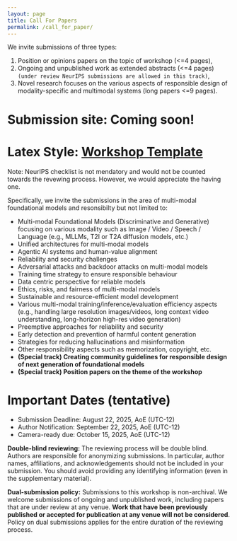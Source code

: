 ```yaml
---
layout: page
title: Call For Papers
permalink: /call_for_paper/
---
```


We invite submissions of three types: 
1. Position or opinions papers on the topic of workshop (<=4 pages),
2. Ongoing and unpublished work as extended abstracts (<=4 pages) `(under review NeurIPS submissions are allowed in this track)`,
3. Novel research focuses on the various aspects of responsible design of modality-specific and multimodal systems (long papers <=9 pages).


# Submission site: Coming soon!
# Latex Style: <a href="../assets/NeurIPS_Workshop_RBFM_2024.zip"> Workshop Template</a>
Note: NeurIPS checklist is not mendatory and would not be counted towards the revewing process. However, we would appreciate the having one.

Specifically, we invite the submissions in the area of multi-modal foundational models and resonsibilty but not limited to:

- Multi-modal Foundational Models (Discriminative and Generative) focusing on various modality such as Image / Video / Speech / Language (e.g., MLLMs, T2I or T2A diffusion models, etc.)
- Unified architectures for multi-modal models
- Agentic AI systems and human-value alignment
- Reliability and security challenges
- Adversarial attacks and backdoor attacks on multi-modal models
- Training time strategy to ensure responsible behaviour
- Data centric perspective for reliable models
- Ethics, risks, and fairness of multi-modal models
- Sustainable and resource-efficient model development
- Various multi-modal training/inference/evaluation efficiency aspects (e.g., handling large resolution images/videos, long context video understanding, long-horizon high-res video generation)
- Preemptive approaches for reliability and security
- Early detection and prevention of harmful content generation
- Strategies for reducing hallucinations and misinformation
- Other responsibility aspects such as memorization, copyright, etc.
- **(Special track) Creating community guidelines for responsible design of next generation of foundational models**
- **(Special track) Position papers on the theme of the workshop**

# Important Dates (tentative)

- Submission Deadline: August 22, 2025, AoE (UTC-12)
- Author Notification: September 22, 2025, AoE (UTC-12)
- Camera-ready due: October 15, 2025, AoE (UTC-12)


**Double-blind reviewing:** The reviewing process will be double blind. Authors are responsible for anonymizing submissions. In particular, author names,  affiliations, and acknowledgements should not be included in your submission. You should avoid providing any identifying information (even in the supplementary material).

**Dual-submission policy:** Submissions to this workshop is non-archival. We welcome submissions of ongoing and unpublished work, including papers that are under review at any venue. **Work that have been previously published or accepted for publication at any venue will not be considered**. Policy on dual submissions applies for the entire duration of the reviewing process.
